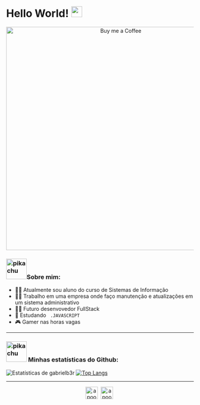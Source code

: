 # Hello World! <img src="https://lh3.googleusercontent.com/Lb6gPaMRJPtgng26fVcqSJZEO-78dyMvAOa9nfKXxU2dpBMx5_lW9gHRT7eANzmF8JEZg_RoAnWrbh14OUAvzcyFqsaDEvvpC0T0rQ=w600" width="29px">



<div align="center">
      <img align="center" alt="Buy me a Coffee" width="600px" src="https://images-wixmp-ed30a86b8c4ca887773594c2.wixmp.com/f/c83c004e-1370-4756-88e5-4071de797088/ddjk36s-36e736ed-a3f5-4ead-bc5a-2055ad79d8a7.gif?token=eyJ0eXAiOiJKV1QiLCJhbGciOiJIUzI1NiJ9.eyJzdWIiOiJ1cm46YXBwOjdlMGQxODg5ODIyNjQzNzNhNWYwZDQxNWVhMGQyNmUwIiwiaXNzIjoidXJuOmFwcDo3ZTBkMTg4OTgyMjY0MzczYTVmMGQ0MTVlYTBkMjZlMCIsIm9iaiI6W1t7InBhdGgiOiJcL2ZcL2M4M2MwMDRlLTEzNzAtNDc1Ni04OGU1LTQwNzFkZTc5NzA4OFwvZGRqazM2cy0zNmU3MzZlZC1hM2Y1LTRlYWQtYmM1YS0yMDU1YWQ3OWQ4YTcuZ2lmIn1dXSwiYXVkIjpbInVybjpzZXJ2aWNlOmZpbGUuZG93bmxvYWQiXX0.pgxwYJcrj6fKZmowAdX5HbdvaHWItqxLpSim41_sgC4" />

</div>



### <img src="https://emoji.gg/assets/emoji/5541-running-pikachu.gif" alt="pikachu" width="55" height="55"/>Sobre mim:

- :man_student: Atualmente sou aluno do curso de Sistemas de Informação 
- :construction_worker_man: Trabalho em uma empresa onde faço manutenção e atualizações em um sistema administrativo
- :mage_man: Futuro desenvovedor FullStack
- :rocket: Estudando ``` .JAVASCRIPT``` 
- :video_game: Gamer nas horas vagas

---
### <img src="https://emoji.gg/assets/emoji/5541-running-pikachu.gif" alt="pikachu" width="55" height="55"/> Minhas estatísticas do Github:
![Estatísticas de gabrielb3r](https://github-readme-stats.vercel.app/api?username=gabrielb3r&show_icons=true&title_color=ffc857&icon_color=8ac926&text_color=daf7dc&bg_color=151515&hide=["stars"])
[![Top Langs](https://github-readme-stats.vercel.app/api/top-langs/?username=gabrielb3r&layout=compact&text_color=daf7dc&bg_color=151515)](https://github.com/anuraghazra/github-readme-stats)

---
<p align="center">
      <a href="https://twitter.com/devb3r" target="blank"><img align="center" src="https://cdn2.iconfinder.com/data/icons/social-media-2285/512/1_Twitter3_colored_svg-512.png" alt="apoorv__tyagi" height="33" width="33" /></a>&nbsp;
      <a href="https://linkedin.com/in/gabrielb3rnardo" target="blank"><img align="center" src="https://cdn2.iconfinder.com/data/icons/social-media-2285/512/1_Linkedin_unofficial_colored_svg-512.png" alt="apoorvtyagi" height="33" width="33" /></a>&nbsp;
      
</p>


